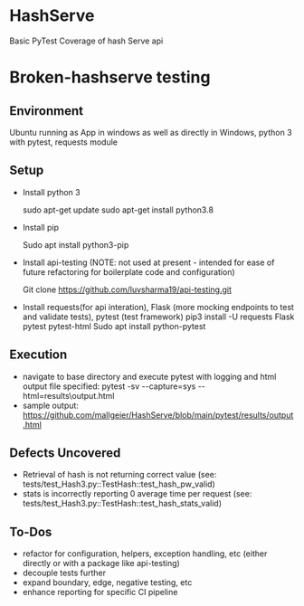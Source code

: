 # HashServe
Basic PyTest Coverage of hash Serve api

Broken-hashserve testing
============================================================

Environment
----------------------------------------------------------------------------------------------
Ubuntu running as App in windows as well as directly in Windows, python 3 with pytest, requests module

Setup
----------------------------------------------------------------------------------------------

- Install python 3

  sudo apt-get update
  sudo apt-get install python3.8
- Install pip

  Sudo apt install python3-pip
- Install api-testing (NOTE: not used at present - intended for ease of future refactoring for boilerplate code and configuration)
  
  Git clone https://github.com/luvsharma19/api-testing.git
- Install requests(for api interation), Flask (more mocking endpoints to test and validate tests), pytest (test framework)
  pip3 install -U requests Flask pytest pytest-html
  Sudo apt install python-pytest

Execution
----------------------------------------------------------------------------------------------
- navigate to base directory and execute pytest with logging and html output file specified:
  pytest -sv --capture=sys --html=results\output.html
- sample output: https://github.com/mallgeier/HashServe/blob/main/pytest/results/output.html

Defects Uncovered
----------------------------------------------------------------------------------------------
- Retrieval of hash is not returning correct value (see: tests/test_Hash3.py::TestHash::test_hash_pw_valid)
- stats is incorrectly reporting 0 average time per request (see: tests/test_Hash3.py::TestHash::test_hash_stats_valid)

To-Dos
----------------------------------------------------------------------------------------------
- refactor for configuration, helpers, exception handling, etc (either directly or with a package like api-testing)
- decouple tests further
- expand boundary, edge, negative testing, etc
- enhance reporting for specific CI pipeline
  
